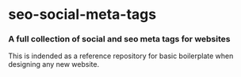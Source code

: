 # seo-social-meta-tags
### A full collection of social and seo meta tags for websites

This is indended as a reference repository for basic boilerplate when designing any new website.
